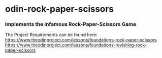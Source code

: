 # odin-rock-paper-scissors

### Implements the infamous Rock-Paper-Scissors Game

The Project Requirements can be found here:
https://www.theodinproject.com/lessons/foundations-rock-paper-scissors
https://www.theodinproject.com/lessons/foundations-revisiting-rock-paper-scissors
